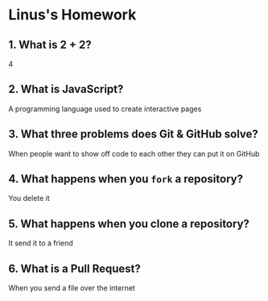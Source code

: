 # Linus's Homework

## 1. What is 2 + 2?

4

## 2. What is JavaScript?

A programming language used to create interactive pages

## 3. What three problems does Git & GitHub solve?

When people want to show off code to each other they can put it on GitHub

## 4. What happens when you `fork` a repository?

You delete it

## 5. What happens when you clone a repository?

It send it to a friend

## 6. What is a Pull Request?

When you send a file over the internet
